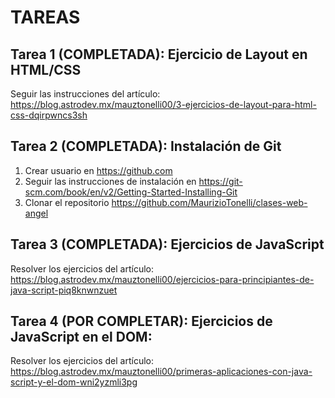 # TAREAS

## Tarea 1 (COMPLETADA): Ejercicio de Layout en HTML/CSS

Seguir las instrucciones del artículo:
https://blog.astrodev.mx/mauztonelli00/3-ejercicios-de-layout-para-html-css-dqirpwncs3sh

## Tarea 2 (COMPLETADA): Instalación de Git

1. Crear usuario en https://github.com
2. Seguir las instrucciones de instalación en https://git-scm.com/book/en/v2/Getting-Started-Installing-Git
3. Clonar el repositorio https://github.com/MaurizioTonelli/clases-web-angel

## Tarea 3 (COMPLETADA): Ejercicios de JavaScript

Resolver los ejercicios del artículo:
https://blog.astrodev.mx/mauztonelli00/ejercicios-para-principiantes-de-java-script-piq8knwnzuet

## Tarea 4 (POR COMPLETAR): Ejercicios de JavaScript en el DOM:

Resolver los ejercicios del artículo:
https://blog.astrodev.mx/mauztonelli00/primeras-aplicaciones-con-java-script-y-el-dom-wni2yzmli3pg
